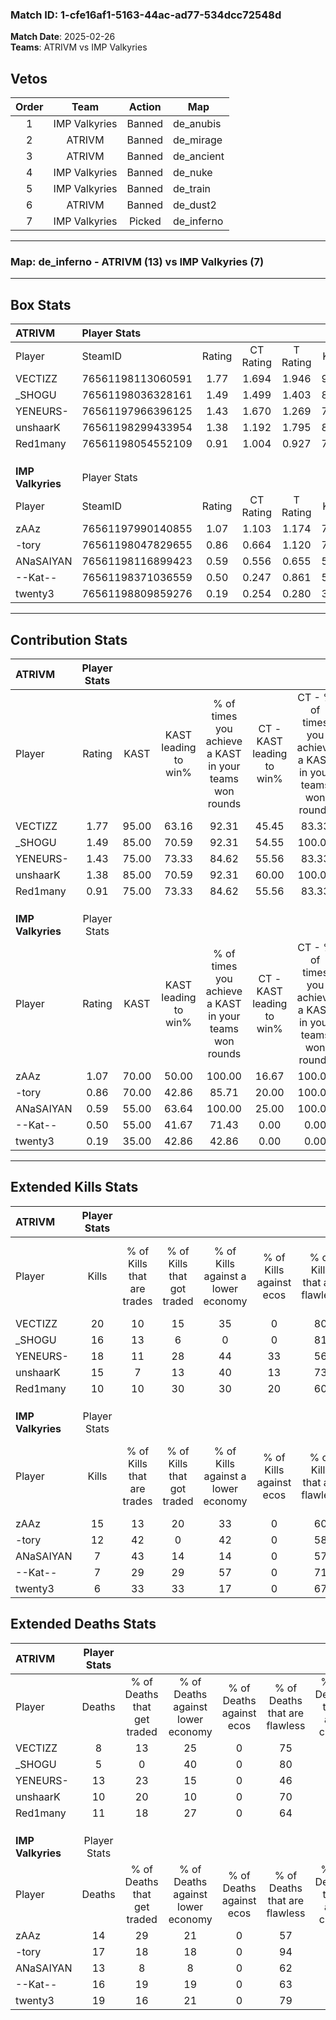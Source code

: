 ### Match ID: 1-cfe16af1-5163-44ac-ad77-534dcc72548d  
**Match Date**: 2025-02-26  
**Teams**: ATRIVM vs IMP Valkyries  

## Vetos  

| Order | Team | Action | Map |
| :---: | :--: | :----: | --- |
| 1 | IMP Valkyries | Banned | de_anubis |
| 2 | ATRIVM | Banned | de_mirage |
| 3 | ATRIVM | Banned | de_ancient |
| 4 | IMP Valkyries | Banned | de_nuke |
| 5 | IMP Valkyries | Banned | de_train |
| 6 | ATRIVM | Banned | de_dust2 |
| 7 | IMP Valkyries | Picked | de_inferno |

---  

### **Map**: de_inferno - ATRIVM (13) vs IMP Valkyries (7)  
---  

## Box Stats  

| **ATRIVM**        | Player Stats      |        |           |          |       |       |       |         |        |      |     |
| :- | :- | :-: | :-: | :-: | :-: | :-: | :-: | :-: | :-: | :-: | :-: |
| Player            | SteamID           | Rating | CT Rating | T Rating | KAST  |  ADR  | Kills | Assists | Deaths | K/D  | HS% |
| VECTIZZ           | 76561198113060591 |  1.77  |   1.694   |  1.946   | 95.00 | 108.4 |  20   |    3    |   8    | 2.50 | 20  |
| _SHOGU            | 76561198036328161 |  1.49  |   1.499   |  1.403   | 85.00 | 67.8  |  16   |    6    |   5    | 3.20 | 43  |
| YENEURS-          | 76561197966396125 |  1.43  |   1.670   |  1.269   | 75.00 | 110.7 |  18   |    7    |   13   | 1.38 | 44  |
| unshaarK          | 76561198299433954 |  1.38  |   1.192   |  1.795   | 85.00 | 83.2  |  15   |   10    |   10   | 1.50 | 46  |
| Red1many          | 76561198054552109 |  0.91  |   1.004   |  0.927   | 75.00 | 48.9  |  10   |    2    |   11   | 0.91 | 70  |
|                   |                   |        |           |          |       |       |       |         |        |      |     |
|                   |                   |        |           |          |       |       |       |         |        |      |     |
|                   |                   |        |           |          |       |       |       |         |        |      |     |
| **IMP Valkyries** | Player Stats      |        |           |          |       |       |       |         |        |      |     |
| Player            | SteamID           | Rating | CT Rating | T Rating | KAST  |  ADR  | Kills | Assists | Deaths | K/D  | HS% |
| zAAz              | 76561197990140855 |  1.07  |   1.103   |  1.174   | 70.00 | 68.1  |  15   |    0    |   14   | 1.07 | 60  |
| -tory             | 76561198047829655 |  0.86  |   0.664   |  1.120   | 70.00 | 65.5  |  12   |    2    |   17   | 0.71 | 75  |
| ANaSAIYAN         | 76561198116899423 |  0.59  |   0.556   |  0.655   | 55.00 | 46.8  |   7   |    4    |   13   | 0.54 | 28  |
| --Kat--           | 76561198371036559 |  0.50  |   0.247   |  0.861   | 55.00 | 43.1  |   7   |    4    |   16   | 0.44 | 57  |
| twenty3           | 76561198809859276 |  0.19  |   0.254   |  0.280   | 35.00 | 37.4  |   6   |    0    |   19   | 0.32 | 66  |
---  

## Contribution Stats  

| **ATRIVM**        | Player Stats |       |                      |                                                        |                           |                                                             |                          |                                                            |
| :- | :-: | :-: | :-: | :-: | :-: | :-: | :-: | :-: |
| Player            |    Rating    | KAST  | KAST leading to win% | % of times you achieve a KAST in your teams won rounds | CT - KAST leading to win% | CT - % of times you achieve a KAST in your teams won rounds | T - KAST leading to win% | T - % of times you achieve a KAST in your teams won rounds |
| VECTIZZ           |     1.77     | 95.00 |        63.16         |                         92.31                          |           45.45           |                            83.33                            |          87.50           |                           100.00                           |
| _SHOGU            |     1.49     | 85.00 |        70.59         |                         92.31                          |           54.55           |                           100.00                            |          100.00          |                           85.71                            |
| YENEURS-          |     1.43     | 75.00 |        73.33         |                         84.62                          |           55.56           |                            83.33                            |          100.00          |                           85.71                            |
| unshaarK          |     1.38     | 85.00 |        70.59         |                         92.31                          |           60.00           |                           100.00                            |          85.71           |                           85.71                            |
| Red1many          |     0.91     | 75.00 |        73.33         |                         84.62                          |           55.56           |                            83.33                            |          100.00          |                           85.71                            |
|                   |              |       |                      |                                                        |                           |                                                             |                          |                                                            |
|                   |              |       |                      |                                                        |                           |                                                             |                          |                                                            |
|                   |              |       |                      |                                                        |                           |                                                             |                          |                                                            |
| **IMP Valkyries** | Player Stats |       |                      |                                                        |                           |                                                             |                          |                                                            |
| Player            |    Rating    | KAST  | KAST leading to win% | % of times you achieve a KAST in your teams won rounds | CT - KAST leading to win% | CT - % of times you achieve a KAST in your teams won rounds | T - KAST leading to win% | T - % of times you achieve a KAST in your teams won rounds |
| zAAz              |     1.07     | 70.00 |        50.00         |                         100.00                         |           16.67           |                           100.00                            |          75.00           |                           100.00                           |
| -tory             |     0.86     | 70.00 |        42.86         |                         85.71                          |           20.00           |                           100.00                            |          55.56           |                           83.33                            |
| ANaSAIYAN         |     0.59     | 55.00 |        63.64         |                         100.00                         |           25.00           |                           100.00                            |          85.71           |                           100.00                           |
| --Kat--           |     0.50     | 55.00 |        41.67         |                         71.43                          |           0.00            |                            0.00                             |          71.43           |                           83.33                            |
| twenty3           |     0.19     | 35.00 |        42.86         |                         42.86                          |           0.00            |                            0.00                             |          75.00           |                           50.00                            |
---  

## Extended Kills Stats  

| **ATRIVM**        | Player Stats |                            |                            |                                    |                         |                              |                                 |                                       |                    |           |
| :- | :-: | :-: | :-: | :-: | :-: | :-: | :-: | :-: | :-: | :-: |
| Player            |    Kills     | % of Kills that are trades | % of Kills that got traded | % of Kills against a lower economy | % of Kills against ecos | % of Kills that are flawless | % of Kills that are close duels | % of Kills that are assisted by flash | Pistol Round Kills | AWP Kills |
| VECTIZZ           |      20      |             10             |             15             |                 35                 |            0            |              80              |                0                |                   0                   |         2          |    15     |
| _SHOGU            |      16      |             13             |             6              |                 0                  |            0            |              81              |                0                |                  13                   |         3          |     0     |
| YENEURS-          |      18      |             11             |             28             |                 44                 |           33            |              56              |                0                |                   6                   |         0          |     0     |
| unshaarK          |      15      |             7              |             13             |                 40                 |           13            |              73              |                0                |                  13                   |         3          |     0     |
| Red1many          |      10      |             10             |             30             |                 30                 |           20            |              60              |                0                |                   0                   |         2          |     0     |
|                   |              |                            |                            |                                    |                         |                              |                                 |                                       |                    |           |
|                   |              |                            |                            |                                    |                         |                              |                                 |                                       |                    |           |
|                   |              |                            |                            |                                    |                         |                              |                                 |                                       |                    |           |
| **IMP Valkyries** | Player Stats |                            |                            |                                    |                         |                              |                                 |                                       |                    |           |
| Player            |    Kills     | % of Kills that are trades | % of Kills that got traded | % of Kills against a lower economy | % of Kills against ecos | % of Kills that are flawless | % of Kills that are close duels | % of Kills that are assisted by flash | Pistol Round Kills | AWP Kills |
| zAAz              |      15      |             13             |             20             |                 33                 |            0            |              60              |                7                |                   7                   |         0          |     0     |
| -tory             |      12      |             42             |             0              |                 42                 |            0            |              58              |                0                |                   0                   |         2          |     1     |
| ANaSAIYAN         |      7       |             43             |             14             |                 14                 |            0            |              57              |                0                |                   0                   |         0          |     4     |
| --Kat--           |      7       |             29             |             29             |                 57                 |            0            |              71              |                0                |                  14                   |         0          |     0     |
| twenty3           |      6       |             33             |             33             |                 17                 |            0            |              67              |                0                |                  17                   |         0          |     0     |
## Extended Deaths Stats  

| **ATRIVM**        | Player Stats |                             |                                   |                          |                               |                            |                           |               |
| :- | :-: | :-: | :-: | :-: | :-: | :-: | :-: | :-: |
| Player            |    Deaths    | % of Deaths that get traded | % of Deaths against lower economy | % of Deaths against ecos | % of Deaths that are flawless | % of Deaths that are close | % of Deaths while blinded | Deaths to AWP |
| VECTIZZ           |      8       |             13              |                25                 |            0             |              75               |             0              |             0             |       1       |
| _SHOGU            |      5       |              0              |                40                 |            0             |              80               |             0              |             0             |       0       |
| YENEURS-          |      13      |             23              |                15                 |            0             |              46               |             8              |             8             |       0       |
| unshaarK          |      10      |             20              |                10                 |            0             |              70               |             0              |            10             |       2       |
| Red1many          |      11      |             18              |                27                 |            0             |              64               |             0              |             9             |       2       |
|                   |              |                             |                                   |                          |                               |                            |                           |               |
|                   |              |                             |                                   |                          |                               |                            |                           |               |
|                   |              |                             |                                   |                          |                               |                            |                           |               |
| **IMP Valkyries** | Player Stats |                             |                                   |                          |                               |                            |                           |               |
| Player            |    Deaths    | % of Deaths that get traded | % of Deaths against lower economy | % of Deaths against ecos | % of Deaths that are flawless | % of Deaths that are close | % of Deaths while blinded | Deaths to AWP |
| zAAz              |      14      |             29              |                21                 |            0             |              57               |             0              |             0             |       2       |
| -tory             |      17      |             18              |                18                 |            0             |              94               |             0              |             0             |       5       |
| ANaSAIYAN         |      13      |              8              |                 8                 |            0             |              62               |             0              |            15             |       4       |
| --Kat--           |      16      |             19              |                19                 |            0             |              63               |             0              |             6             |       1       |
| twenty3           |      19      |             16              |                21                 |            0             |              79               |             0              |            11             |       3       |
